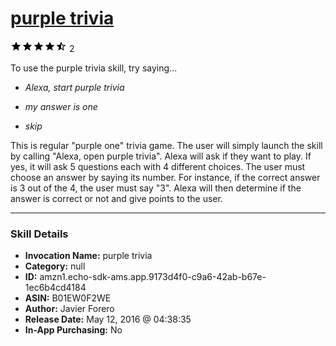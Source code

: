 # [purple trivia](http://alexa.amazon.com/#skills/amzn1.echo-sdk-ams.app.9173d4f0-c9a6-42ab-b67e-1ec6b4cd4184)
![4.4 stars](../../images/ic_star_black_18dp_1x.png)![4.4 stars](../../images/ic_star_black_18dp_1x.png)![4.4 stars](../../images/ic_star_black_18dp_1x.png)![4.4 stars](../../images/ic_star_black_18dp_1x.png)![4.4 stars](../../images/ic_star_half_black_18dp_1x.png) 2

To use the purple trivia skill, try saying...

* *Alexa, start purple trivia*

* *my answer is one*

* *skip*

This is regular "purple one" trivia game. The user will simply launch the skill by calling "Alexa, open purple trivia". Alexa will ask if they want to play. If yes, it will ask 5 questions each with 4 different choices. The user must choose an answer by saying its number. For instance, if the correct answer is 3 out of the 4, the user must say "3". Alexa will then determine if the answer is correct or not and give points to the user.

***

### Skill Details

* **Invocation Name:** purple trivia
* **Category:** null
* **ID:** amzn1.echo-sdk-ams.app.9173d4f0-c9a6-42ab-b67e-1ec6b4cd4184
* **ASIN:** B01EW0F2WE
* **Author:** Javier Forero
* **Release Date:** May 12, 2016 @ 04:38:35
* **In-App Purchasing:** No
